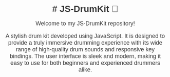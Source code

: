 <div style="text-align: center; font-family: Arial, sans-serif;">
  <h1 style="color: #3A3A3A;"># JS-DrumKit 🥁</h1>
  <p style="color: #3A3A3A; font-size: 18px;">Welcome to my JS-DrumKit repository!</p>
  <p style="color: #3A3A3A; font-size: 18px;">A stylish drum kit developed using JavaScript. It is designed to provide a truly immersive drumming experience with its wide range of high-quality drum sounds and responsive key bindings. The user interface is sleek and modern, making it easy to use for both beginners and experienced drummers alike.</p>
</div>
